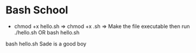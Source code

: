 # Bash School

- chmod +x hello.sh => chmod +x <filename>.sh => Make the file executable then run ./hello.sh OR bash hello.sh

bash hello.sh Sade is a good boy
